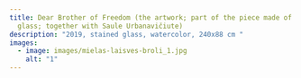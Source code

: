 ```yaml
---
title: Dear Brother of Freedom (the artwork; part of the piece made of molded
  glass; together with Saule Urbanavičiute)
description: "2019, stained glass, watercolor, 240x88 cm "
images:
  - image: images/mielas-laisves-broli_1.jpg
    alt: "1"
---
```

